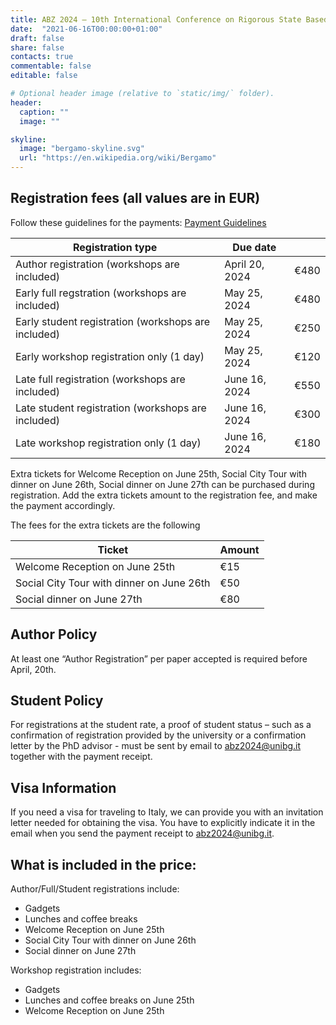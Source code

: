 ```yaml
---
title: ABZ 2024 – 10th International Conference on Rigorous State Based Methods
date:  "2021-06-16T00:00:00+01:00"
draft: false
share: false
contacts: true
commentable: false
editable: false

# Optional header image (relative to `static/img/` folder).
header:
  caption: ""
  image: ""

skyline: 
  image: "bergamo-skyline.svg"
  url: "https://en.wikipedia.org/wiki/Bergamo"
---
```

## Registration fees (all values are in EUR)

Follow these guidelines for the payments: [Payment Guidelines](https://drive.google.com/file/d/12f7umFDx9XjrjS0US8WMcGL9GUOq6aU3/view)

|  **Registration type** | **Due date** |   |
|---|---|---|
| Author registration (workshops are included) | April 20, 2024 | €480 |
| Early full regstration (workshops are included) | May 25, 2024 | €480 |
| Early student registration (workshops are included) | May 25, 2024 | €250 |
| Early workshop registration only (1 day) | May 25, 2024 | €120 |
| Late full registration (workshops are included) | June 16, 2024 | €550 |
| Late student registration (workshops are included) | June 16, 2024 | €300 |
| Late workshop registration only (1 day)  | June 16, 2024 | €180 |

Extra tickets for Welcome Reception on June 25th, Social City Tour with dinner on June 26th, Social dinner on June 27th can be purchased during registration. Add the extra tickets amount to the registration fee, and make the payment accordingly.

The fees for the extra tickets are the following

|  **Ticket** | **Amount** |
|---|---|
| Welcome Reception on June 25th | €15 |
| Social City Tour with dinner on June 26th | €50 |
| Social dinner on June 27th | €80 |


## Author Policy

At least one “Author Registration” per paper accepted is required before April, 20th.

## Student Policy

For registrations at the student rate, a proof of student status – such as a confirmation of registration provided by the university or a confirmation letter by the PhD advisor - must be sent by email to abz2024@unibg.it together with the payment receipt.

## Visa Information

If you need a visa for traveling to Italy, we can provide you with an invitation letter needed for obtaining the visa. You have to explicitly indicate it in the email when you send the payment receipt to abz2024@unibg.it.

## What is included in the price:
Author/Full/Student registrations include:

* Gadgets
* Lunches and coffee breaks
* Welcome Reception on June 25th
* Social City Tour with dinner on June 26th
* Social dinner on June 27th

Workshop registration includes:

* Gadgets
* Lunches and coffee breaks on June 25th
* Welcome Reception on June 25th
